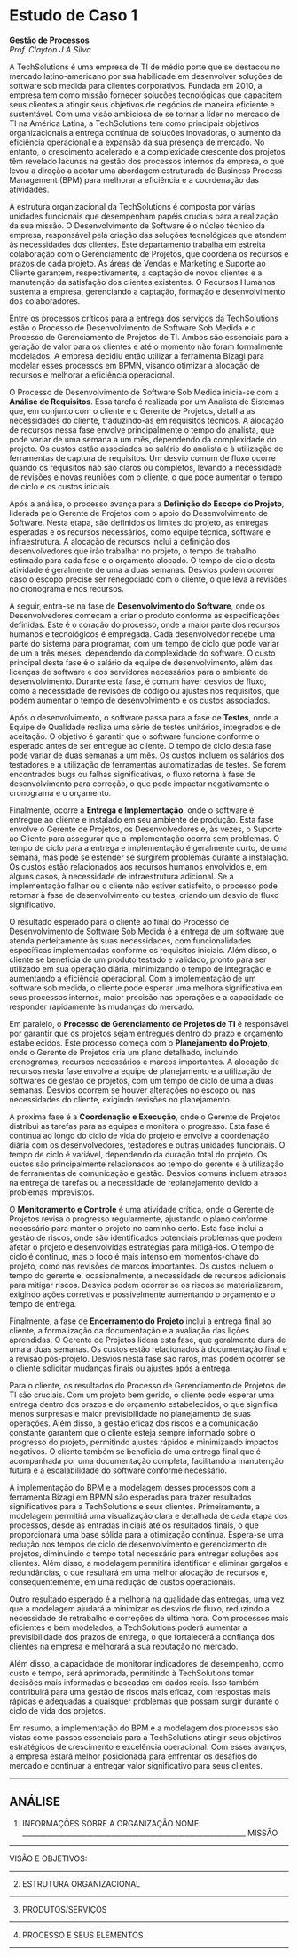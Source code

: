 # Estudo de Caso 1
**Gestão de Processos**  
*Prof. Clayton J A Silva*

A TechSolutions é uma empresa de TI de médio porte que se destacou no mercado latino-americano por sua habilidade em desenvolver soluções de software sob medida para clientes corporativos. Fundada em 2010, a empresa tem como missão fornecer soluções tecnológicas que capacitem seus clientes a atingir seus objetivos de negócios de maneira eficiente e sustentável. Com uma visão ambiciosa de se tornar a líder no mercado de TI na América Latina, a TechSolutions tem como principais objetivos organizacionais a entrega contínua de soluções inovadoras, o aumento da eficiência operacional e a expansão da sua presença de mercado. No entanto, o crescimento acelerado e a complexidade crescente dos projetos têm revelado lacunas na gestão dos processos internos da empresa, o que levou a direção a adotar uma abordagem estruturada de Business Process Management (BPM) para melhorar a eficiência e a coordenação das atividades.

A estrutura organizacional da TechSolutions é composta por várias unidades funcionais que desempenham papéis cruciais para a realização da sua missão. O Desenvolvimento de Software é o núcleo técnico da empresa, responsável pela criação das soluções tecnológicas que atendem às necessidades dos clientes. Este departamento trabalha em estreita colaboração com o Gerenciamento de Projetos, que coordena os recursos e prazos de cada projeto. As áreas de Vendas e Marketing e Suporte ao Cliente garantem, respectivamente, a captação de novos clientes e a manutenção da satisfação dos clientes existentes. O Recursos Humanos sustenta a empresa, gerenciando a captação, formação e desenvolvimento dos colaboradores.

Entre os processos críticos para a entrega dos serviços da TechSolutions estão o Processo de Desenvolvimento de Software Sob Medida e o Processo de Gerenciamento de Projetos de TI. Ambos são essenciais para a geração de valor para os clientes e até o momento não foram formalmente modelados. A empresa decidiu então utilizar a ferramenta Bizagi para modelar esses processos em BPMN, visando otimizar a alocação de recursos e melhorar a eficiência operacional.

O Processo de Desenvolvimento de Software Sob Medida inicia-se com a **Análise de Requisitos**. Essa tarefa é realizada por um Analista de Sistemas que, em conjunto com o cliente e o Gerente de Projetos, detalha as necessidades do cliente, traduzindo-as em requisitos técnicos. A alocação de recursos nessa fase envolve principalmente o tempo do analista, que pode variar de uma semana a um mês, dependendo da complexidade do projeto. Os custos estão associados ao salário do analista e à utilização de ferramentas de captura de requisitos. Um desvio comum de fluxo ocorre quando os requisitos não são claros ou completos, levando à necessidade de revisões e novas reuniões com o cliente, o que pode aumentar o tempo de ciclo e os custos iniciais.

Após a análise, o processo avança para a **Definição do Escopo do Projeto**, liderada pelo Gerente de Projetos com o apoio do Desenvolvimento de Software. Nesta etapa, são definidos os limites do projeto, as entregas esperadas e os recursos necessários, como equipe técnica, software e infraestrutura. A alocação de recursos inclui a definição dos desenvolvedores que irão trabalhar no projeto, o tempo de trabalho estimado para cada fase e o orçamento alocado. O tempo de ciclo desta atividade é geralmente de uma a duas semanas. Desvios podem ocorrer caso o escopo precise ser renegociado com o cliente, o que leva a revisões no cronograma e nos recursos.

A seguir, entra-se na fase de **Desenvolvimento do Software**, onde os Desenvolvedores começam a criar o produto conforme as especificações definidas. Este é o coração do processo, onde a maior parte dos recursos humanos e tecnológicos é empregada. Cada desenvolvedor recebe uma parte do sistema para programar, com um tempo de ciclo que pode variar de um a três meses, dependendo da complexidade do software. O custo principal desta fase é o salário da equipe de desenvolvimento, além das licenças de software e dos servidores necessários para o ambiente de desenvolvimento. Durante esta fase, é comum haver desvios de fluxo, como a necessidade de revisões de código ou ajustes nos requisitos, que podem aumentar o tempo de desenvolvimento e os custos associados.

Após o desenvolvimento, o software passa para a fase de **Testes**, onde a Equipe de Qualidade realiza uma série de testes unitários, integrados e de aceitação. O objetivo é garantir que o software funcione conforme o esperado antes de ser entregue ao cliente. O tempo de ciclo desta fase pode variar de duas semanas a um mês. Os custos incluem os salários dos testadores e a utilização de ferramentas automatizadas de testes. Se forem encontrados bugs ou falhas significativas, o fluxo retorna à fase de desenvolvimento para correção, o que pode impactar negativamente o cronograma e o orçamento.

Finalmente, ocorre a **Entrega e Implementação**, onde o software é entregue ao cliente e instalado em seu ambiente de produção. Esta fase envolve o Gerente de Projetos, os Desenvolvedores e, às vezes, o Suporte ao Cliente para assegurar que a implementação ocorra sem problemas. O tempo de ciclo para a entrega e implementação é geralmente curto, de uma semana, mas pode se estender se surgirem problemas durante a instalação. Os custos estão relacionados aos recursos humanos envolvidos e, em alguns casos, à necessidade de infraestrutura adicional. Se a implementação falhar ou o cliente não estiver satisfeito, o processo pode retornar à fase de desenvolvimento ou testes, criando um desvio de fluxo significativo.

O resultado esperado para o cliente ao final do Processo de Desenvolvimento de Software Sob Medida é a entrega de um software que atenda perfeitamente às suas necessidades, com funcionalidades específicas implementadas conforme os requisitos iniciais. Além disso, o cliente se beneficia de um produto testado e validado, pronto para ser utilizado em sua operação diária, minimizando o tempo de integração e aumentando a eficiência operacional. Com a implementação de um software sob medida, o cliente pode esperar uma melhora significativa em seus processos internos, maior precisão nas operações e a capacidade de responder rapidamente às mudanças do mercado.

Em paralelo, o **Processo de Gerenciamento de Projetos de TI** é responsável por garantir que os projetos sejam entregues dentro do prazo e orçamento estabelecidos. Este processo começa com o **Planejamento do Projeto**, onde o Gerente de Projetos cria um plano detalhado, incluindo cronogramas, recursos necessários e marcos importantes. A alocação de recursos nesta fase envolve a equipe de planejamento e a utilização de softwares de gestão de projetos, com um tempo de ciclo de uma a duas semanas. Desvios ocorrem se houver alterações no escopo ou nas necessidades do cliente, exigindo revisões no planejamento.

A próxima fase é a **Coordenação e Execução**, onde o Gerente de Projetos distribui as tarefas para as equipes e monitora o progresso. Esta fase é contínua ao longo do ciclo de vida do projeto e envolve a coordenação diária com os desenvolvedores, testadores e outras unidades funcionais. O tempo de ciclo é variável, dependendo da duração total do projeto. Os custos são principalmente relacionados ao tempo do gerente e à utilização de ferramentas de comunicação e gestão. Desvios comuns incluem atrasos na entrega de tarefas ou a necessidade de replanejamento devido a problemas imprevistos.

O **Monitoramento e Controle** é uma atividade crítica, onde o Gerente de Projetos revisa o progresso regularmente, ajustando o plano conforme necessário para manter o projeto no caminho certo. Esta fase inclui a gestão de riscos, onde são identificados potenciais problemas que podem afetar o projeto e desenvolvidas estratégias para mitigá-los. O tempo de ciclo é contínuo, mas o foco é mais intenso em momentos-chave do projeto, como nas revisões de marcos importantes. Os custos incluem o tempo do gerente e, ocasionalmente, a necessidade de recursos adicionais para mitigar riscos. Desvios podem ocorrer se os riscos se materializarem, exigindo ações corretivas e possivelmente aumentando o orçamento e o tempo de entrega.

Finalmente, a fase de **Encerramento do Projeto** inclui a entrega final ao cliente, a formalização da documentação e a avaliação das lições aprendidas. O Gerente de Projetos lidera esta fase, que geralmente dura de uma a duas semanas. Os custos estão relacionados à documentação final e à revisão pós-projeto. Desvios nesta fase são raros, mas podem ocorrer se o cliente solicitar mudanças finais ou ajustes após a entrega.

Para o cliente, os resultados do Processo de Gerenciamento de Projetos de TI são cruciais. Com um projeto bem gerido, o cliente pode esperar uma entrega dentro dos prazos e do orçamento estabelecidos, o que significa menos surpresas e maior previsibilidade no planejamento de suas operações. Além disso, a gestão eficaz dos riscos e a comunicação constante garantem que o cliente esteja sempre informado sobre o progresso do projeto, permitindo ajustes rápidos e minimizando impactos negativos. O cliente também se beneficia de uma entrega final que é acompanhada por uma documentação completa, facilitando a manutenção futura e a escalabilidade do software conforme necessário.

A implementação do BPM e a modelagem desses processos com a ferramenta Bizagi em BPMN são esperadas para trazer resultados significativos para a TechSolutions e seus clientes. Primeiramente, a modelagem permitirá uma visualização clara e detalhada de cada etapa dos processos, desde as entradas iniciais até os resultados finais, o que proporcionará uma base sólida para a otimização contínua. Espera-se uma redução nos tempos de ciclo de desenvolvimento e gerenciamento de projetos, diminuindo o tempo total necessário para entregar soluções aos clientes. Além disso, a modelagem permitirá identificar e eliminar gargalos e redundâncias, o que resultará em uma melhor alocação de recursos e, consequentemente, em uma redução de custos operacionais.

Outro resultado esperado é a melhoria na qualidade das entregas, uma vez que a modelagem ajudará a minimizar os desvios de fluxo, reduzindo a necessidade de retrabalho e correções de última hora. Com processos mais eficientes e bem modelados, a TechSolutions poderá aumentar a previsibilidade dos prazos de entrega, o que fortalecerá a confiança dos clientes na empresa e melhorará a sua reputação no mercado.

Além disso, a capacidade de monitorar indicadores de desempenho, como custo e tempo, será aprimorada, permitindo à TechSolutions tomar decisões mais informadas e baseadas em dados reais. Isso também contribuirá para uma gestão de riscos mais eficaz, com respostas mais rápidas e adequadas a quaisquer problemas que possam surgir durante o ciclo de vida dos projetos.

Em resumo, a implementação do BPM e a modelagem dos processos são vistas como passos essenciais para a TechSolutions atingir seus objetivos estratégicos de crescimento e excelência operacional. Com esses avanços, a empresa estará melhor posicionada para enfrentar os desafios do mercado e continuar a entregar valor significativo para seus clientes.

---
## ANÁLISE

1.	INFORMAÇÕES SOBRE A ORGANIZAÇÃO
NOME: _______________________________________________________________
MISSÃO
______________________________________________________________________________________________________________________________________________________________________________________________________________________________________________________________________
VISÃO E OBJETIVOS:
______________________________________________________________________________________________________________________________________________________________________________________________________________________________________________________________________
2.	ESTRUTURA ORGANIZACIONAL
______________________________________________________________________________________________________________________________________________________________________________________________________________________________________________________________________
3.	PRODUTOS/SERVIÇOS
______________________________________________________________________________________________________________________________________________________________________________________________________________________________________________________________________
4.	PROCESSO E SEUS ELEMENTOS
_____________________________________________________________________________________________________________________________________________________________________________________________________________________________________________________________________________________________________________________________________________________________________________________________________________________________________________________________________________________________________________________________________________________________________________________________________________________________________________________________________________________________________________________________________________________________________________________________________________________________________________________________________________________________________________________________________________________
